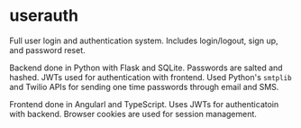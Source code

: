 # userauth

Full user login and authentication system. Includes login/logout, sign up, and password reset.

Backend done in Python with Flask and SQLite. Passwords are salted and hashed. JWTs used for authentication with frontend. Used Python's `smtplib` and Twilio APIs for sending one time passwords through email and SMS.

Frontend done in Angularl and TypeScript. Uses JWTs for authenticatoin with backend. Browser cookies are used for session management. 


